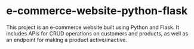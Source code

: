 # e-commerce-website-python-flask
This project is an e-commerce website built using Python and Flask. It includes APIs for CRUD operations on customers and products, as well as an endpoint for making a product active/inactive.
